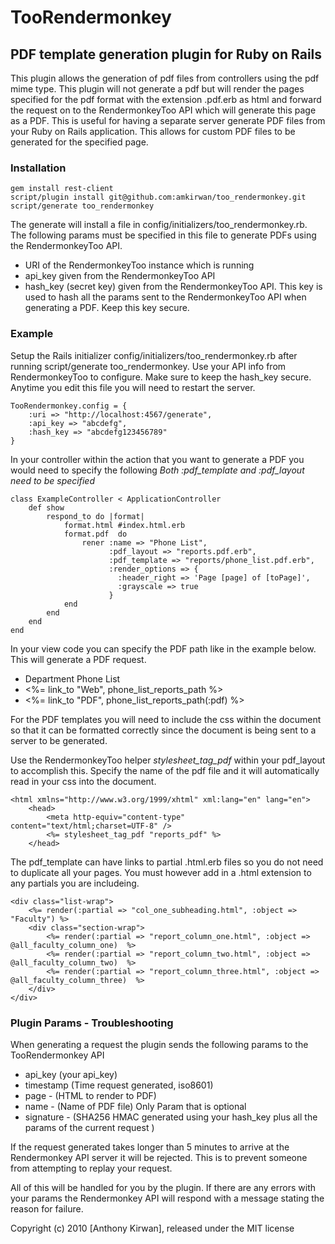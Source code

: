 # TooRendermonkey

## PDF template generation plugin for Ruby on Rails

This plugin allows the generation of pdf files from controllers using the pdf mime type. This plugin will not generate a pdf but will render the pages specified for the pdf format with the extension .pdf.erb as html and forward the request on to the RendermonkeyToo API which will generate this page as a PDF. This is useful for having a separate server generate PDF files from your Ruby on Rails application. This allows for custom PDF files to be generated for the specified page.

### Installation
	gem install rest-client
    script/plugin install git@github.com:amkirwan/too_rendermonkey.git
	script/generate too_rendermonkey

The generate will install a file in config/initializers/too_rendermonkey.rb. The following params must be specified in this file to generate PDFs using the RendermonkeyToo API.

* URI of the RendermonkeyToo instance which is running
* api_key given from the RendermonkeyToo API
* hash_key (secret key) given from the RendermonkeyToo API. This key is used to hash all the params sent to the RendermonkeyToo API when generating a PDF. Keep this key secure. 


### Example
                                            
Setup the Rails initializer config/initializers/too_rendermonkey.rb after running script/generate too_rendermonkey. Use your API info from RendermonkeyToo to configure. Make sure to keep the hash_key secure. Anytime you edit this file you will need to restart the server.

	TooRendermonkey.config = {
  		:uri => "http://localhost:4567/generate",
  		:api_key => "abcdefg",
  		:hash_key => "abcdefg123456789"
	}

In your controller within the action that you want to generate a PDF you would need to specify the following
*Both :pdf_template and :pdf_layout need to be specified*

    class ExampleController < ApplicationController
        def show
            respond_to do |format|
                format.html #index.html.erb
                format.pdf  do
					rener :name => "Phone List",
						  :pdf_layout => "reports.pdf.erb",
						  :pdf_template => "reports/phone_list.pdf.erb",
						  :render_options => {
							:header_right => 'Page [page] of [toPage]',
							:grayscale => true
						  }
                end
            end
        end
    end

In your view code you can specify the PDF path like in the example below. This will generate a PDF request.
	<div>
		<ul>
			<li class="reports">Department Phone List</li>
			<li class="reports-type"><%= link_to "Web", phone_list_reports_path %></li>
			<li class="reports-type"><%= link_to "PDF", phone_list_reports_path(:pdf) %></li>
		</ul>
	</div>
	
For the PDF templates you will need to include the css within the document so that it can be formatted correctly since the document is being sent to a server to be generated. 

Use the RendermonkeyToo helper *stylesheet_tag_pdf* within your pdf_layout to accomplish this. Specify the name of the pdf file and it will automatically read in your css into the document.

	<html xmlns="http://www.w3.org/1999/xhtml" xml:lang="en" lang="en">
		<head>
			<meta http-equiv="content-type" content="text/html;charset=UTF-8" />
			<%= stylesheet_tag_pdf "reports_pdf" %>
		</head>
		
The pdf_template can have links to partial .html.erb files so you do not need to duplicate all your pages. You must however add in a .html extension to any partials you are includeing.

	<div class="list-wrap">
		<%= render(:partial => "col_one_subheading.html", :object => "Faculty") %>
		<div class="section-wrap">
			<%= render(:partial => "report_column_one.html", :object => @all_faculty_column_one)  %>
			<%= render(:partial => "report_column_two.html", :object => @all_faculty_column_two)  %>
			<%= render(:partial => "report_column_three.html", :object => @all_faculty_column_three)  %>
		</div>
	</div>
	
### Plugin Params - Troubleshooting

When generating a request the plugin sends the following params to the TooRendermonkey API

* api_key (your api_key)
* timestamp (Time request generated, iso8601)
* page - (HTML to render to PDF)
* name - (Name of PDF file) Only Param that is optional
* signature - (SHA256 HMAC generated using your hash_key plus all the params of the current request )

If the request generated takes longer than 5 minutes to arrive at the Rendermonkey API server it will be rejected. This is to prevent someone from attempting to replay your request.

All of this will be handled for you by the plugin. If there are any errors with your params the Rendermonkey API will respond with a message stating the reason for failure.



Copyright (c) 2010 [Anthony Kirwan], released under the MIT license

